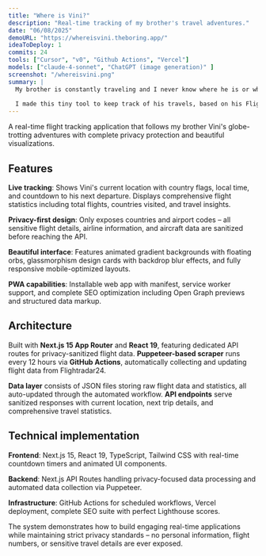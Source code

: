 ```yaml
---
title: "Where is Vini?"
description: "Real-time tracking of my brother's travel adventures."
date: "06/08/2025"
demoURL: "https://whereisvini.theboring.app/"
ideaToDeploy: 1
commits: 24
tools: ["Cursor", "v0", "Github Actions", "Vercel"]
models: ["claude-4-sonnet", "ChatGPT (image generation)" ]
screenshot: "/whereisvini.png"
summary: |
  My brother is constantly traveling and I never know where he is or when his next trip is.
  
  I made this tiny tool to keep track of his travels, based on his Flightradar24 profile.
---
```


A real-time flight tracking application that follows my brother Vini's globe-trotting adventures with complete privacy protection and beautiful visualizations.

## Features

**Live tracking**: Shows Vini's current location with country flags, local time, and countdown to his next departure. Displays comprehensive flight statistics including total flights, countries visited, and travel insights.

**Privacy-first design**: Only exposes countries and airport codes – all sensitive flight details, airline information, and aircraft data are sanitized before reaching the API.

**Beautiful interface**: Features animated gradient backgrounds with floating orbs, glassmorphism design cards with backdrop blur effects, and fully responsive mobile-optimized layouts.

**PWA capabilities**: Installable web app with manifest, service worker support, and complete SEO optimization including Open Graph previews and structured data markup.

## Architecture

Built with **Next.js 15 App Router** and **React 19**, featuring dedicated API routes for privacy-sanitized flight data. **Puppeteer-based scraper** runs every 12 hours via **GitHub Actions**, automatically collecting and updating flight data from Flightradar24.

**Data layer** consists of JSON files storing raw flight data and statistics, all auto-updated through the automated workflow. **API endpoints** serve sanitized responses with current location, next trip details, and comprehensive travel statistics.

## Technical implementation

**Frontend**: Next.js 15, React 19, TypeScript, Tailwind CSS with real-time countdown timers and animated UI components.

**Backend**: Next.js API Routes handling privacy-focused data processing and automated data collection via Puppeteer.

**Infrastructure**: GitHub Actions for scheduled workflows, Vercel deployment, complete SEO suite with perfect Lighthouse scores.

The system demonstrates how to build engaging real-time applications while maintaining strict privacy standards – no personal information, flight numbers, or sensitive travel details are ever exposed. 
